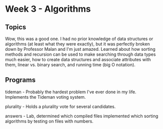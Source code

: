 # Week 3 - Algorithms
## Topics
Wow, this was a good one. I had no prior knowledge of data structures or algorithms (at least what they were exactly), but it was perfectly broken down by Professor Malan and I'm just amazed. Learned about how sorting methods and recursion can be used to make searching through data types much easier, how to create data structures and associate attributes with them, linear vs. binary search, and running time (big O notation).
## Programs
tideman - Probably the hardest problem I've ever done in my life. Implements the Tideman voting system.

plurality - Holds a plurality vote for several candidates.

answers - Lab, determined which compiled files implemented which sorting algorithms by testing on files with numbers.